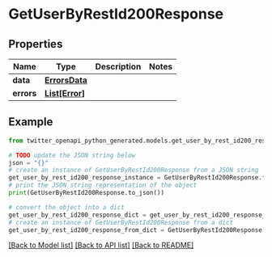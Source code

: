 # GetUserByRestId200Response


## Properties

Name | Type | Description | Notes
------------ | ------------- | ------------- | -------------
**data** | [**ErrorsData**](ErrorsData.md) |  | 
**errors** | [**List[Error]**](Error.md) |  | 

## Example

```python
from twitter_openapi_python_generated.models.get_user_by_rest_id200_response import GetUserByRestId200Response

# TODO update the JSON string below
json = "{}"
# create an instance of GetUserByRestId200Response from a JSON string
get_user_by_rest_id200_response_instance = GetUserByRestId200Response.from_json(json)
# print the JSON string representation of the object
print(GetUserByRestId200Response.to_json())

# convert the object into a dict
get_user_by_rest_id200_response_dict = get_user_by_rest_id200_response_instance.to_dict()
# create an instance of GetUserByRestId200Response from a dict
get_user_by_rest_id200_response_from_dict = GetUserByRestId200Response.from_dict(get_user_by_rest_id200_response_dict)
```
[[Back to Model list]](../README.md#documentation-for-models) [[Back to API list]](../README.md#documentation-for-api-endpoints) [[Back to README]](../README.md)


